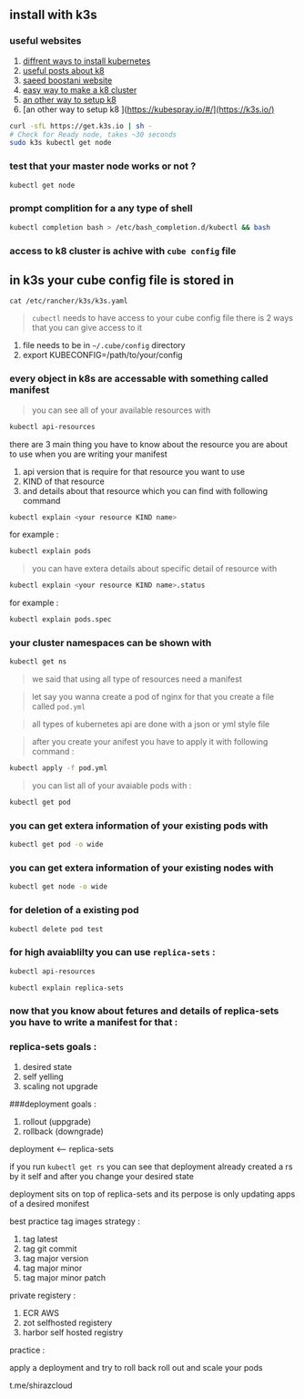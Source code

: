## install with k3s
### useful websites 
1. [diffrent ways to install kubernetes](https://kubedemy.io/ssbostan/kubernetes-installation-methods-the-complete-guide-update-2022)
1. [useful posts about k8](https://kubedemy.io/)
1. [saeed boostani website](https://devops-with-saeid.com/)
1. [easy way to make a k8 cluster](https://k3s.io/)
1. [an other way to setup k8 ](https://kubespray.io/#/)
1. [an other way to setup k8 ](https://kubespray.io/#/](https://k3s.io/)

```bash
curl -sfL https://get.k3s.io | sh - 
# Check for Ready node, takes ~30 seconds 
sudo k3s kubectl get node 
```

### test that your master node works or not ? 

```bash
kubectl get node
```

### prompt complition for a any type of shell

```bash
kubectl completion bash > /etc/bash_completion.d/kubectl && bash
```
### access to k8 cluster is achive with `cube config` file

## in k3s your cube config file is stored in 
`cat /etc/rancher/k3s/k3s.yaml`

> `cubectl` needs to have access to your cube config file there is 2 ways that you can give access to it 

1. file needs to be in `~/.cube/config` directory
1. export KUBECONFIG=/path/to/your/config



### every object in k8s are accessable with something called manifest

> you can see all of your available resources with 

```bash 
kubectl api-resources
```

there are 3 main thing you have to know about the resource you are about to use when you are writing your manifest

1. api version that is require for that resource you want to use 
1. KIND of that resource
1. and details about that resource which you can find with following command

```bash 
kubectl explain <your resource KIND name>
```
for example :

```bash 
kubectl explain pods
```
> you can have extera details about specific detail of resource with 

```bash 
kubectl explain <your resource KIND name>.status
```
for example :

```bash 
kubectl explain pods.spec
```


### your cluster namespaces can be shown with 

```bash
kubectl get ns
```

> we said that using all type of resources need a manifest 

> let say you wanna create a pod of nginx for that you create a file called `pod.yml` 

> all types of kubernetes api are done with a json or yml style file 

> after you create your anifest you have to apply it with following command :

```bash
kubectl apply -f pod.yml
```
> you can list all of your avaiable pods with : 

```bash 
kubectl get pod

```

### you can get extera information of your existing pods with 

```bash
kubectl get pod -o wide
```

### you can get extera information of your existing nodes with 

```bash
kubectl get node -o wide
```

### for deletion of a existing pod 

```bash 
kubectl delete pod test
```

### for high avaiablilty you can  use `replica-sets` :

```bash 
kubectl api-resources
```

```bash 
kubectl explain replica-sets
```

### now that you know about fetures and details of replica-sets you have to write a manifest for that :

### replica-sets goals :
1. desired state
1. self yelling
1. scaling
not upgrade 

###deployment goals :
1. rollout (uppgrade)
1. rollback (downgrade)


deployment <-- replica-sets

if you run `kubectl get rs` you can see that deployment already created a rs by it self and after you change your desired state



deployment sits on top of replica-sets and its perpose is only updating apps of a desired monifest

best practice tag images strategy :
1. tag latest
1. tag git commit
1. tag major version
1. tag major minor 
1. tag major minor patch


private registery :
1. ECR AWS
1. zot selfhosted registery
1. harbor self hosted registry


practice : 

apply a deployment and try to roll back roll out and scale your pods 


t.me/shirazcloud
